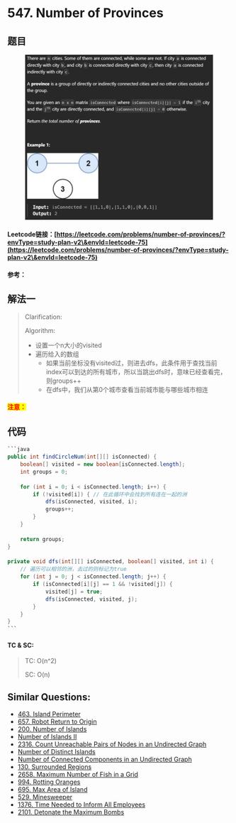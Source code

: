 # 547. Number of Provinces

## 题目

<figure><img src="../../.gitbook/assets/image (3) (1) (1) (1) (1).png" alt=""><figcaption></figcaption></figure>

#### Leetcode链接：[https://leetcode.com/problems/number-of-provinces/?envType=study-plan-v2\&envId=leetcode-75](https://leetcode.com/problems/number-of-provinces/?envType=study-plan-v2\&envId=leetcode-75)

#### 参考：

## 解法一

> Clarification:&#x20;
>
> Algorithm:&#x20;
>
> * 设置一个n大小的visited
> * 遍历给入的数组
>   * 如果当前坐标没有visited过，则进去dfs，此条件用于查找当前index可以到达的所有城市，所以当跳出dfs时，意味已经查看完，则groups++
>   * 在dfs中，我们从第0个城市查看当前城市能与哪些城市相连

#### <mark style="color:red;">注意：</mark>

## 代码

````java
```java
public int findCircleNum(int[][] isConnected) {
    boolean[] visited = new boolean[isConnected.length];
    int groups = 0;

    for (int i = 0; i < isConnected.length; i++) {
        if (!visited[i]) { // 在此循环中会找到所有连在一起的洲
            dfs(isConnected, visited, i);
            groups++;
        }
    }

    return groups;
}

private void dfs(int[][] isConnected, boolean[] visited, int i) {
    // 遍历可以相邻的洲，去过的则标记为true
    for (int j = 0; j < isConnected.length; j++) {
        if (isConnected[i][j] == 1 && !visited[j]) {
            visited[j] = true;
            dfs(isConnected, visited, j);
        }
    }
}
```
````

#### TC & SC:&#x20;

> TC: O(n^2)
>
> SC: O(n)

## **Similar Questions:**&#x20;

* [463. Island Perimeter](https://leetcode.com/problems/island-perimeter/)
* [657. Robot Return to Origin](https://leetcode.com/problems/robot-return-to-origin/)
* [200. Number of Islands](https://leetcode.com/problems/number-of-islands/)
* [Number of Islands II](https://leetcode.com/problems/number-of-islands-ii/)
* [2316. Count Unreachable Pairs of Nodes in an Undirected Graph](https://leetcode.com/problems/count-unreachable-pairs-of-nodes-in-an-undirected-graph/)
* [Number of Distinct Islands](https://leetcode.com/problems/number-of-distinct-islands/)
* [Number of Connected Components in an Undirected Graph](https://leetcode.com/problems/number-of-connected-components-in-an-undirected-graph/)
* [130. Surrounded Regions](https://leetcode.com/problems/surrounded-regions/)
* [2658. Maximum Number of Fish in a Grid](https://leetcode.com/problems/maximum-number-of-fish-in-a-grid/)
* [994. Rotting Oranges](https://leetcode.com/problems/rotting-oranges/)
* [695. Max Area of Island](https://leetcode.com/problems/max-area-of-island/)
* [529. Minesweeper](https://leetcode.com/problems/minesweeper/)
* [1376. Time Needed to Inform All Employees](https://leetcode.com/problems/time-needed-to-inform-all-employees/)
* [2101. Detonate the Maximum Bombs](https://leetcode.com/problems/detonate-the-maximum-bombs/)
